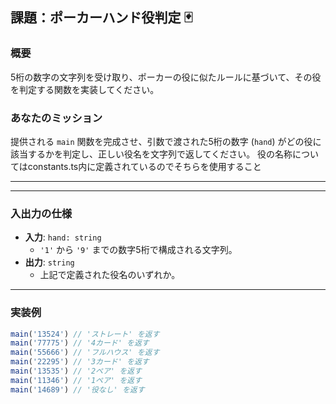 ## 課題：ポーカーハンド役判定 🃏

### 概要

5桁の数字の文字列を受け取り、ポーカーの役に似たルールに基づいて、その役を判定する関数を実装してください。

### あなたのミッション

提供される `main` 関数を完成させ、引数で渡された5桁の数字 (`hand`) がどの役に該当するかを判定し、正しい役名を文字列で返してください。
役の名称についてはconstants.ts内に定義されているのでそちらを使用すること

---

---

### 入出力の仕様

* **入力**: `hand: string`
    * `'1'` から `'9'` までの数字5桁で構成される文字列。
* **出力**: `string`
    * 上記で定義された役名のいずれか。

---

### 実装例

```javascript
main('13524') // 'ストレート' を返す
main('77775') // '4カード' を返す
main('55666') // 'フルハウス' を返す
main('22295') // '3カード' を返す
main('13535') // '2ペア' を返す
main('11346') // '1ペア' を返す
main('14689') // '役なし' を返す